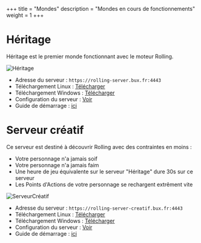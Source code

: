 +++
title = "Mondes"
description = "Mondes en cours de fonctionnements"
weight = 1
+++

# Héritage

Héritage est le premier monde fonctionnant avec le moteur Rolling.

<img src="/Rolling1.png" title="Héritage écran d'accueil" alt="Héritage">

* Adresse du serveur : `https://rolling-server.bux.fr:4443`
* Téléchargement Linux : <a href="https://tracim.bux.fr/ui/guest-download/81c83092-32c9-4df8-a5db-61dd69c6659c" title="Téléchargement linux 64bits">Télécharger</a>
* Téléchargement Windows : <a href="https://tracim.bux.fr/ui/guest-download/737b35b3-d3dc-477c-99ee-d25fdaa09f26" title="Téléchargement windows 64bits">Télécharger</a>
* Configuration du serveur : <a href="https://rolling-server.bux.fr:4443/infos" title="Configuration du serveur">Voir</a>
* Guide de démarrage : <a href="https://buxx.github.io/rolling/pages/" title="Guide démarrage Rolling">ici</a>


# Serveur créatif

Ce serveur est destiné à découvrir Rolling avec des contraintes en moins :

* Votre personnage n'a jamais soif
* Votre personnage n'a jamais faim
* Une heure de jeu équivalente sur le serveur "Héritage" dure 30s sur ce serveur
* Les Points d'Actions de votre personnage se rechargent extrêment vite

<img src="/creatif.jpg" title="Serveur Créatif écran d'accueil" alt="ServeurCréatif">

* Adresse du serveur : `https://rolling-server-creatif.bux.fr:4443`
* Téléchargement Linux : <a href="https://tracim.bux.fr/ui/guest-download/33901fed-74e8-4e66-8621-0cd47c9990fd" title="Téléchargement linux 64bits">Télécharger</a>
* Téléchargement Windows : <a href="https://tracim.bux.fr/ui/guest-download/d92639b9-f440-42db-9838-a65edf6085e7" title="Téléchargement windows 64bits">Télécharger</a>
* Configuration du serveur : <a href="https://rolling-server-creatif.bux.fr:4443/infos" title="Configuration du serveur">Voir</a>
* Guide de démarrage : <a href="https://buxx.github.io/rolling/pages/" title="Guide démarrage Rolling">ici</a>
